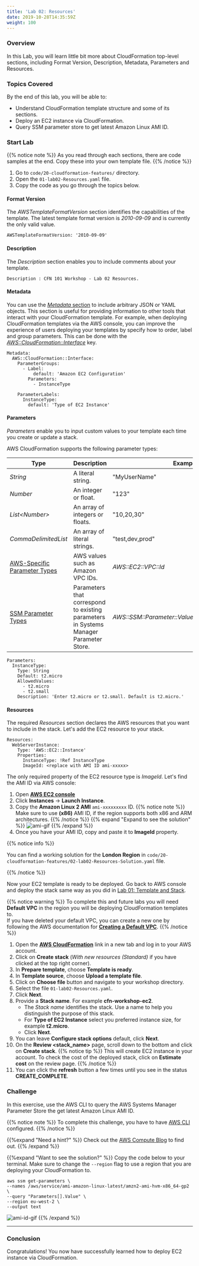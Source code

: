 ```yaml
---
title: 'Lab 02: Resources'
date: 2019-10-28T14:35:59Z
weight: 100
---
```


### Overview

In this Lab, you will learn little bit more about CloudFormation top-level sections, including Format Version, Description, Metadata, Parameters and Resources.

### Topics Covered
By the end of this lab, you will be able to:

+ Understand CloudFormation template structure and some of its sections.
+ Deploy an EC2 instance via CloudFormation.
+ Query SSM parameter store to get latest Amazon Linux AMI ID.

### Start Lab

{{% notice note %}}
As you read through each sections, there are code samples at the end. Copy these into your own template file. 
{{% /notice %}}

1. Go to `code/20-cloudformation-features/` directory.
1. Open the `01-lab02-Resources.yaml` file.
1. Copy the code as you go through the topics below.

#### Format Version
The _AWSTemplateFormatVersion_ section identifies the capabilities of the template. The latest template format version is _2010-09-09_ and is currently the only valid value. 
 
    AWSTemplateFormatVersion: '2010-09-09'

#### Description
The _Description_ section enables you to include comments about your template.

    Description : CFN 101 Workshop - Lab 02 Resources.

#### Metadata
You can use the [_Metadata_ section](https://docs.aws.amazon.com/AWSCloudFormation/latest/UserGuide/metadata-section-structure.html) to include arbitrary JSON or YAML objects. This section is useful for providing information to other tools that interact with your CloudFormation template. For example, when deploying CloudFormation templates via the AWS console, you can improve the experience of users deploying your templates by specify how to order, label and group parameters. This can be done with the [_AWS::CloudFormation::Interface_](https://docs.aws.amazon.com/AWSCloudFormation/latest/UserGuide/aws-resource-cloudformation-interface.html) key. 

    Metadata:
      AWS::CloudFormation::Interface:
        ParameterGroups:
          - Label:
              default: 'Amazon EC2 Configuration'
            Parameters:
              - InstanceType

        ParameterLabels:
          InstanceType:
            default: 'Type of EC2 Instance'

#### Parameters
_Parameters_ enable you to input custom values to your template each time you create or update a stack.

AWS CloudFormation supports the following parameter types:

|Type|Description|Example|
|----|----|----|
| _String_ |A literal string.|"MyUserName"|
| _Number_ |An integer or float.|"123"|
| _List\<Number\>_ |An array of integers or floats.|"10,20,30"|
| _CommaDelimitedList_ |An array of literal strings.|"test,dev,prod"|
|[AWS-Specific Parameter Types](https://docs.aws.amazon.com/AWSCloudFormation/latest/UserGuide/parameters-section-structure.html#aws-specific-parameter-types)|AWS values such as Amazon VPC IDs.| _AWS::EC2::VPC::Id_ |
|[SSM Parameter Types](https://docs.aws.amazon.com/AWSCloudFormation/latest/UserGuide/parameters-section-structure.html#aws-ssm-parameter-types)|Parameters that correspond to existing parameters in Systems Manager Parameter Store.| _AWS::SSM::Parameter::Value\<AWS::EC2::Image::Id\>_ |
 
    Parameters:
      InstanceType:
        Type: String
        Default: t2.micro
        AllowedValues:
          - t2.micro
          - t2.small
        Description: 'Enter t2.micro or t2.small. Default is t2.micro.'

#### Resources

The required _Resources_ section declares the AWS resources that you want to include in the stack. Let's add the EC2 resource to your stack.

    Resources:
      WebServerInstance:
        Type: 'AWS::EC2::Instance'
        Properties:
          InstanceType: !Ref InstanceType
          ImageId: <replace with AMI ID ami-xxxxx>

The only required property of the EC2 resource type is _ImageId_. Let's find the AMI ID via AWS console:

  1. Open **[AWS EC2 console](https://console.aws.amazon.com/ec2)**
  1. Click **Instances** -> **Launch Instance**.
  1. Copy the **Amazon Linux 2 AMI** `ami-xxxxxxxxx` ID.
  {{% notice note %}}
  Make sure to use **(x86)** AMI ID, if the region supports both x86 and ARM architectures.
  {{% /notice %}}
  {{% expand "Expand to see the solution" %}}
  ![ami-gif](../ami-1.gif)
  {{% /expand %}}
  1. Once you have your AMI ID, copy and paste it to **ImageId** property.

{{% notice info %}}
 
You can find a working solution for the **London Region** in `code/20-cloudformation-features/02-lab02-Resources-Solution.yaml` file.

{{% /notice %}}

Now your EC2 template is ready to be deployed. Go back to AWS console and deploy the stack same way as you did in [Lab 01: Template and Stack](/30-cloudformation-fundamentals/200-lab-01-stack).

{{% notice warning %}}
To complete this and future labs you will need **Default VPC** in the region you will be deploying CloudFormation templates to. \
If you have deleted your default VPC, you can create a new one by following the AWS documentation for **[Creating a Default VPC](https://docs.aws.amazon.com/vpc/latest/userguide/default-vpc.html#create-default-vpc)**.
{{% /notice %}}

1. Open the **[AWS CloudFormation](https://console.aws.amazon.com/cloudformation)** link in a new tab and log in to your AWS account.
1. Click on **Create stack** (_With new resources (Standard)_ if you have clicked at the top right corner).
1. In **Prepare template**, choose **Template is ready**.
1. In **Template source**, choose **Upload a template file**.
1. Click on **Choose file** button and navigate to your workshop directory.
1. Select the file `01-lab02-Resources.yaml`.
1. Click **Next**.
1. Provide a **Stack name**. For example **cfn-workshop-ec2**. 
    + The _Stack name_ identifies the stack. Use a name to help you distinguish the purpose of this stack.
    + For **Type of EC2 Instance** select you preferred instance size, for example **t2.micro**.
    + Click **Next**.
1. You can leave **Configure stack options** default, click **Next**.
1. On the **Review <stack_name>** page, scroll down to the bottom and click on **Create stack**.
    {{% notice tip %}}
  This will create EC2 instance in your account. To check the cost of the deployed stack, click on **Estimate cost** on the review page.
    {{% /notice %}}
1. You can click the **refresh** button a few times until you see in the status **CREATE_COMPLETE**.

### Challenge

In this exercise, use the AWS CLI to query the AWS Systems Manager Parameter Store the get latest Amazon Linux AMI ID. 

{{% notice note %}}
To complete this challenge, you have to have [AWS CLI](/20-prerequisites/200-awscli) configured.
{{% /notice %}}

{{%expand "Need a hint?" %}}
Check out the [AWS Compute Blog](https://aws.amazon.com/blogs/compute/query-for-the-latest-amazon-linux-ami-ids-using-aws-systems-manager-parameter-store/) to find out.
{{% /expand %}}

{{%expand "Want to see the solution?" %}}
Copy the code below to your terminal. Make sure to change the `--region` flag to use a region that you are deploying your CloudFormation to.

    aws ssm get-parameters \
    --names /aws/service/ami-amazon-linux-latest/amzn2-ami-hvm-x86_64-gp2 \
    --query "Parameters[].Value" \
    --region eu-west-2 \
    --output text

![ami-id-gif](../ami-id.gif)
{{% /expand %}}

---
### Conclusion
Congratulations! You now have successfully learned how to deploy EC2 instance via CloudFormation.
